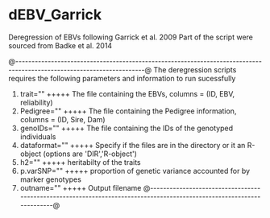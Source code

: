 # dEBV_Garrick
Deregression of EBVs following Garrick et al. 2009
Part of the script were sourced from Badke et al. 2014

@----------------------------------------------------------------------------------------------------------------------@
The deregression scripts requires the following parameters and information to run sucessfully

  1. trait=""      +++++ The file containing the EBVs, columns = (ID, EBV, reliability)
  2. Pedigree=""   +++++ The file containing the Pedigree information, columns = (ID, Sire, Dam)
  3. genoIDs=""    +++++ The file containing the IDs of the genotyped individuals
  4. dataformat="" +++++ Specify if the files are in the directory or it an R-object (options are 'DIR','R-object')
  5. h2=""         +++++ heritabilty of the traits
  6. p.varSNP=""   +++++ proportion of genetic variance accounted for by marker genotypes
  7. outname=""    +++++ Output filename
 @----------------------------------------------------------------------------------------------------------------------@


